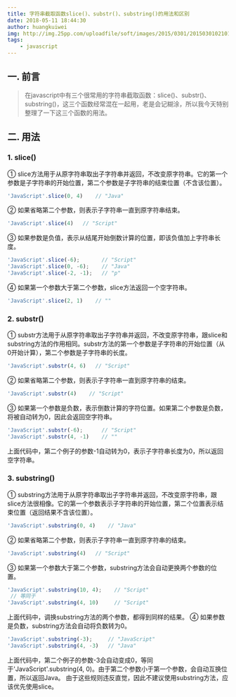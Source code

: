 ```yaml
---
title: 字符串截取函数slice()、substr()、substring()的用法和区别
date: 2018-05-11 18:44:30
author: huangkuiwei
img: http://img.25pp.com/uploadfile/soft/images/2015/0301/20150301021016689.jpg
tags: 
    - javascript
---
```

## 一. 前言
> 在javascript中有三个很常用的字符串截取函数：slice()、substr()、substring()，这三个函数经常混在一起用，老是会记糊涂，所以我今天特别整理了一下这三个函数的用法。
## 二. 用法
### 1. slice()
① slice方法用于从原字符串取出子字符串并返回，不改变原字符串。它的第一个参数是子字符串的开始位置，第二个参数是子字符串的结束位置（不含该位置）。
```javascript
'JavaScript'.slice(0, 4)    // "Java"
```
② 如果省略第二个参数，则表示子字符串一直到原字符串结束。
```javascript
'JavaScript'.slice(4)   // "Script"
```
③ 如果参数是负值，表示从结尾开始倒数计算的位置，即该负值加上字符串长度。
```javascript
'JavaScript'.slice(-6);       // "Script"
'JavaScript'.slice(0, -6);    // "Java"
'JavaScript'.slice(-2, -1);   // "p"
```
④ 如果第一个参数大于第二个参数，slice方法返回一个空字符串。
```javascript
'JavaScript'.slice(2, 1)    // ""
```
### 2. substr()
① substr方法用于从原字符串取出子字符串并返回，不改变原字符串，跟slice和substring方法的作用相同。substr方法的第一个参数是子字符串的开始位置（从0开始计算），第二个参数是子字符串的长度。
```javascript
'JavaScript'.substr(4, 6)   // "Script"
```
② 如果省略第二个参数，则表示子字符串一直到原字符串的结束。
```javascript
'JavaScript'.substr(4)    // "Script"
```
③ 如果第一个参数是负数，表示倒数计算的字符位置。如果第二个参数是负数，将被自动转为0，因此会返回空字符串。
```javascript
'JavaScript'.substr(-6);      // "Script"
'JavaScript'.substr(4, -1)    // ""
```
上面代码中，第二个例子的参数-1自动转为0，表示子字符串长度为0，所以返回空字符串。
### 3. substring()
① substring方法用于从原字符串取出子字符串并返回，不改变原字符串，跟slice方法很相像。它的第一个参数表示子字符串的开始位置，第二个位置表示结束位置（返回结果不含该位置）。
```javascript
'JavaScript'.substring(0, 4)    // "Java"
```
② 如果省略第二个参数，则表示子字符串一直到原字符串的结束。
```javascript
'JavaScript'.substring(4)   // "Script"
```
③ 如果第一个参数大于第二个参数，substring方法会自动更换两个参数的位置。
```javascript
'JavaScript'.substring(10, 4);    // "Script"
 // 等同于
'JavaScript'.substring(4, 10)     // "Script"
```
上面代码中，调换substring方法的两个参数，都得到同样的结果。
④ 如果参数是负数，substring方法会自动将负数转为0。
```javascript
'JavaScript'.substring(-3);     // "JavaScript"
'JavaScript'.substring(4, -3)   // "Java"
```
上面代码中，第二个例子的参数-3会自动变成0，等同于'JavaScript'.substring(4, 0)。由于第二个参数小于第一个参数，会自动互换位置，所以返回Java。
由于这些规则违反直觉，因此不建议使用substring方法，应该优先使用slice。